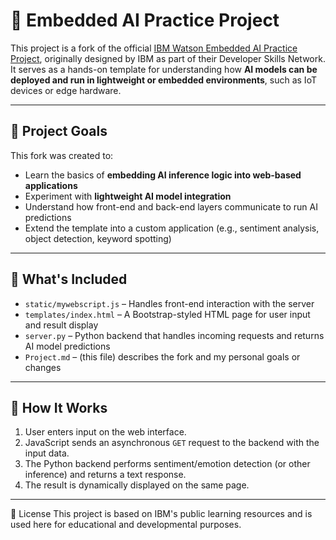 # 🧠 Embedded AI Practice Project

This project is a fork of the official [IBM Watson Embedded AI Practice Project](https://github.com/ibm-developer-skills-network/zzrjt-practice-project-emb-ai), originally designed by IBM as part of their Developer Skills Network. It serves as a hands-on template for understanding how **AI models can be deployed and run in lightweight or embedded environments**, such as IoT devices or edge hardware.

---

## 🎯 Project Goals

This fork was created to:

- Learn the basics of **embedding AI inference logic into web-based applications**
- Experiment with **lightweight AI model integration**
- Understand how front-end and back-end layers communicate to run AI predictions
- Extend the template into a custom application (e.g., sentiment analysis, object detection, keyword spotting)

---

## 🔧 What's Included

- `static/mywebscript.js` – Handles front-end interaction with the server
- `templates/index.html` – A Bootstrap-styled HTML page for user input and result display
- `server.py` – Python backend that handles incoming requests and returns AI model predictions
- `Project.md` – (this file) describes the fork and my personal goals or changes

---

## 🚀 How It Works

1. User enters input on the web interface.
2. JavaScript sends an asynchronous `GET` request to the backend with the input data.
3. The Python backend performs sentiment/emotion detection (or other inference) and returns a text response.
4. The result is dynamically displayed on the same page.

---

📜 License
This project is based on IBM's public learning resources and is used here for educational and developmental purposes.


